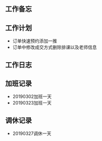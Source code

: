 ## 工作备忘

## 工作计划
- 订单快速预约添加一推
- 订单中修改成交方式删除排课以及老师信息

## 工作日志

## 加班记录
- 20190302加班一天
- 20190323加班一天
## 调休记录
- 20190327调休一天




